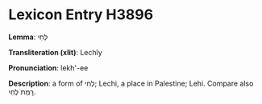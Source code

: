 # Lexicon Entry H3896

**Lemma**: לֶחִי

**Transliteration (xlit)**: Lechîy

**Pronunciation**: lekh'-ee

**Description**:
a form of לְחִי; Lechi, a place in Palestine; Lehi. Compare also רָמַת לֶחִי.
